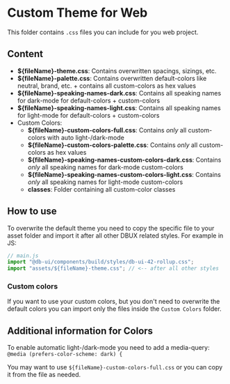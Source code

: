 # Custom Theme for Web

This folder contains `.css` files you can include for you web project.

## Content

- **${fileName}-theme.css**: Contains overwritten spacings, sizings, etc.
- **${fileName}-palette.css**: Contains overwritten default-colors like neutral, brand, etc. + contains all custom-colors as hex values
- **${fileName}-speaking-names-dark.css**: Contains all speaking names for dark-mode for default-colors + custom-colors
- **${fileName}-speaking-names-light.css**: Contains all speaking names for light-mode for default-colors + custom-colors
- Custom Colors:
  - **${fileName}-custom-colors-full.css**: Contains _only_ all custom-colors with auto light-/dark-mode
  - **${fileName}-custom-colors-palette.css**: Contains _only_ all custom-colors as hex values
  - **${fileName}-speaking-names-custom-colors-dark.css**: Contains _only_ all speaking names for dark-mode custom-colors
  - **${fileName}-speaking-names-custom-colors-light.css**: Contains _only_ all speaking names for light-mode custom-colors
  - **classes**: Folder containing all custom-color classes

## How to use

To overwrite the default theme you need to copy the specific file to your asset folder and import it after all other DBUX related styles. For example in JS:

```js
// main.js
import "@db-ui/components/build/styles/db-ui-42-rollup.css";
import "assets/${fileName}-theme.css"; // <-- after all other styles
```

### Custom colors

If you want to use your custom colors, but you don't need to overwrite the default colors you can import only the files inside the `Custom Colors` folder.

## Additional information for Colors

To enable automatic light-/dark-mode you need to add a media-query:
`@media (prefers-color-scheme: dark) {`

You may want to use `${fileName}-custom-colors-full.css` or you can copy it from the file as needed.
